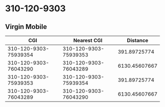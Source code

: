 # 310-120-9303
## Virgin Mobile


| CGI | Nearest CGI | Distance |
|-----|-------------|----------|
| 310-120-9303-75939354 | 310-120-9303-75939353 | 391.89725774 |
| 310-120-9303-76043290 | 310-120-9303-76043289 | 6130.45607667 |
| 310-120-9303-75939353 | 310-120-9303-75939354 | 391.89725774 |
| 310-120-9303-76043289 | 310-120-9303-76043290 | 6130.45607667 |
